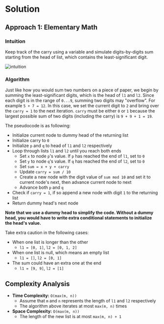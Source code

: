 # Solution

## Approach 1: Elementary Math

### Intuition

Keep track of the carry using a variable and simulate digits-by-digits sum starting from the head of list, which contains the least-significant digit.

![intuition](https://leetcode.com/problems/add-two-numbers/Figures/2_add_two_numbers.svg)

### Algorithm

Just like how you would sum two numbers on a piece of paper, we begin by summing the least-significant digits, which is the head of `l1` and `l2`. Since each digit is in the range of `0...9`, summing two digits may "overflow". For example `5 + 7 = 12`. In this case, we set the current digit to `2` and bring over the `carry = 1` to the next iteration. `carry` must be either `0` or `1` because the largest possible sum of two digits (including the carry) is `9 + 9 + 1 = 19`.

The pseudocode is as following:

- Initialize current node to dummy head of the returning list
- Initialize carry to `0`
- Initialize `p` and `q` to head of `l1` and `l2` respectively
- Loop through lists `l1` and `l2` until you reach both ends
  - Set `x` to node `p`'s value. If `p` has reached the end of `l1`, set to `0`
  - Set `y` to node `q`'s value. If `q` has reached the end of `l2`, set to `0`
  - Set `sum = x + y + carry`
  - Update `carry = sum / 10`
  - Create a new node with the digit value of `sum mod 10` and set it to current node's next, then advance current node to next
  - Advance both `p` and `q`
- Check if `carry = 1`, if so append a new node with digit `1` to the returning list
- Return dummy head's next node

__Note that we use a dummy head to simplify the code. Without a dummy head, you would have to write extra conditional statements to initialize the head's value.__

Take extra caution in the following cases:

- When one list is longer than the other
  - `l1 = [0, 1]`, `l2 = [0, 1, 2]`
- When one list is null, which means an empty list
  - `l1 = []`, `l2 = [0, 1]`
- The sum could have an extra one at the end
  - `l1 = [9, 9]`, `l2 = [1]`

## Complexity Analysis

- **Time Complexity:** `O(max(m, n))`
  - Assume that `m` and `n` represents the length of `l1` and `l2` respectively
  - The algorithm above iterates at most `max(m, n)` times
- **Space Complexity:** `O(max(m, n))`
  - The length of the new list is at most `max(m, n) + 1`
